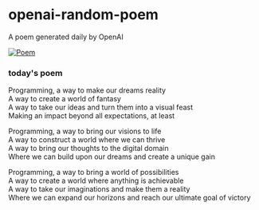 
# openai-random-poem
 A poem generated daily by OpenAI

[![Poem](https://github.com/fbiego/openai-random-poem/actions/workflows/main.yml/badge.svg)](https://github.com/fbiego/openai-random-poem/actions/workflows/main.yml)

### today's poem  
  
Programming, a way to make our dreams reality  
A way to create a world of fantasy  
A way to take our ideas and turn them into a visual feast  
Making an impact beyond all expectations, at least  
  
Programming, a way to bring our visions to life  
A way to construct a world where we can thrive  
A way to bring our thoughts to the digital domain  
Where we can build upon our dreams and create a unique gain  
  
Programming, a way to bring a world of possibilities  
A way to create a world where anything is achievable  
A way to take our imaginations and make them a reality  
Where we can expand our horizons and reach our ultimate goal of victory